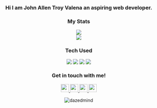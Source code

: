 <div align=center>
  <h3 color=333333>Hi I am John Allen Troy Valena an aspiring web developer.</3>
</div>

<div align=center>
<h3>My Stats</h3>
<img src="https://github-readme-stats.vercel.app/api?username=dazedmind&show_icons=true&hide=prs,issues&theme=gruvbox&bg_color=111111&border_color=a5a072">
<br>
<img src="https://github-readme-stats.vercel.app/api/top-langs/?username=dazedmind&show_icons=true&theme=gruvbox&include_all_commits=true&layout=compact&border_color=a5a072&bg_color=111111">
</div>

<div align=center>
  <h3>Tech Used</h3>
  <img src="https://img.shields.io/badge/OS-ZorinOs-informational?style=flat&logo=linux&logoColor=white&color=d3a04d&labelColor=333333">
  <img src="https://img.shields.io/badge/Shell-Bash-informational?style=flat&logo=gnu-bash&logoColor=white&color=d3a04d&labelColor=333333">
  <img src="https://img.shields.io/badge/Code-JS-informational?style=flat&logo=javascript&logoColor=white&color=d3a04d&labelColor=333333">
  <img src="https://img.shields.io/badge/Editor-Code-informational?style=flat&logo=visual%20studio%20code&logoColor=white&color=d3a04d&labelColor=333333">
</div>

<h3 align="center">Get in touch with me!</h3>
<p align="center">
   <a href="https://instagram.com/dazedmnd">
      <img src="https://img.shields.io/badge/dazedmind-%23E4405F.svg?style=for-the-badge&logo=Instagram&logoColor=white" height="25" />
   </a>
   <a href="https://twitter.com/dazedmnd">
      <img src="https://img.shields.io/badge/dazedmnd-%231DA1F2.svg?style=for-the-badge&logo=Twitter&logoColor=white" height="25" />
   </a>
   <a href="https://linkedin.com/in/johnallenvalena">
      <img src="https://img.shields.io/badge/johnallenvalena-%230077B5.svg?style=for-the-badge&logo=linkedin&logoColor=white" height="25" />
   </a>
   <a href="https://facebook.com/troivalena">
      <img src="https://img.shields.io/badge/John Allen-%231877F2.svg?style=for-the-badge&logo=Facebook&logoColor=white" height="25" />
   </a>
</p>

<p align="center"> <img src="https://komarev.com/ghpvc/?username=dazedmind&label=Profile%20views&color=333333&style=flat" alt="dazedmind" /> </p>

